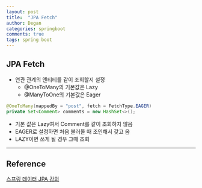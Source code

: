 ```yaml
---
layout: post
title:  "JPA Fetch"
author: Degan
categories: springboot 
comments: true
tags: spring boot
---
```


## JPA Fetch

- 연관 관계의 엔티티를 같이 조회할지 설정
	- @OneToMany의 기본값은 Lazy
	- @ManyToOne의 기본값은 Eager

```java
@OneToMany(mappedBy = "post", fetch = FetchType.EAGER)
private Set<Comment> comments = new HashSet<>();
```

- 기본 값은 Lazy여서 Comment를 같이 조회하지 않음
- EAGER로 설정하면 처음 불러올 때 조인해서 갖고 옴
- LAZY이면 쓰게 될 경우 그때 조회

---
## Reference

[스프링 데이터 JPA 강의](https://www.inflearn.com/course/%EC%8A%A4%ED%94%84%EB%A7%81-%EB%8D%B0%EC%9D%B4%ED%84%B0-jpa/dashboard)
